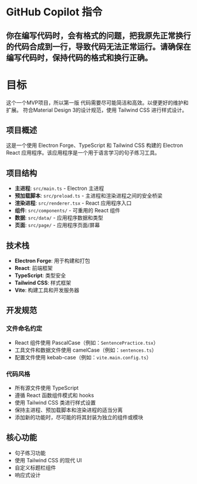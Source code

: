 # GitHub Copilot 指令
##  你在编写代码时，会有格式的问题，把我原先正常换行的代码合成到一行，导致代码无法正常运行。请确保在编写代码时，保持代码的格式和换行正确。



# 目标
这个一个MVP项目，所以第一版 代码需要尽可能简洁和高效。以便更好的维护和扩展。
符合​Material Design 3的设计规范，使用 Tailwind CSS 进行样式设计。


## 项目概述
这是一个使用 Electron Forge、TypeScript 和 Tailwind CSS 构建的 Electron React 应用程序。该应用程序是一个用于语言学习的句子练习工具。

## 项目结构
- **主进程**: `src/main.ts` - Electron 主进程
- **预加载脚本**: `src/preload.ts` - 主进程和渲染进程之间的安全桥梁
- **渲染进程**: `src/renderer.tsx` - React 应用程序入口
- **组件**: `src/components/` - 可重用的 React 组件
- **数据**: `src/data/` - 应用程序数据和类型
- **页面**: `src/page/` - 应用程序页面/屏幕

## 技术栈
- **Electron Forge**: 用于构建和打包
- **React**: 前端框架
- **TypeScript**: 类型安全
- **Tailwind CSS**: 样式框架
- **Vite**: 构建工具和开发服务器

## 开发规范

### 文件命名约定
- React 组件使用 PascalCase（例如：`SentencePractice.tsx`）
- 工具文件和数据文件使用 camelCase（例如：`sentences.ts`）
- 配置文件使用 kebab-case（例如：`vite.main.config.ts`）

### 代码风格
- 所有源文件使用 TypeScript
- 遵循 React 函数组件模式和 hooks
- 使用 Tailwind CSS 类进行样式设置
- 保持主进程、预加载脚本和渲染进程的适当分离
- 添加新的功能时，尽可能的将其封装为独立的组件或模块

## 核心功能
- 句子练习功能
- 使用 Tailwind CSS 的现代 UI
- 自定义标题栏组件
- 响应式设计
